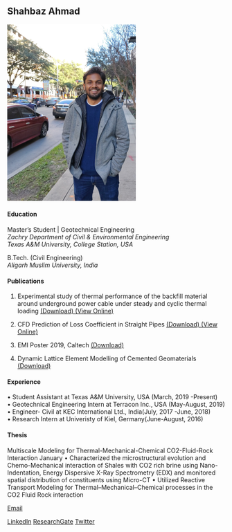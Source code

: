 ## Shahbaz Ahmad

![](https://github.com/shahbaz10ahmad/shahbaz/blob/master/Picture1.png)

#### **Education**
Master’s Student | Geotechnical Engineering<br/>
*Zachry Department of Civil & Environmental Engineering<br/>*
*Texas A&M University, College Station, USA<br/>*


B.Tech. (Civil Engineering)<br/>
*Aligarh Muslim University, India*<br/>


#### **Publications**

1. Experimental study of thermal performance of the backfill material around underground power cable under steady and cyclic thermal loading [(Download) ](https://github.com/shahbaz10ahmad/shahbaz10ahmad.github.io/raw/master/1-s2.0-S2214785319317742-main.pdf)[(View Online)](https://www.sciencedirect.com/science/article/pii/S2214785319317742)

2. CFD Prediction of Loss Coefficient in Straight Pipes [(Download) ](https://github.com/shahbaz10ahmad/shahbaz10ahmad.github.io/raw/master/haroon2017.pdf) [(View Online)](https://link.springer.com/chapter/10.1007/978-3-319-55125-8_41)

3. EMI Poster 2019, Caltech [(Download) ](https://github.com/shahbaz10ahmad/shahbaz10ahmad.github.io/raw/master/EMI%202019%20%5Bposter%5D-compressed.pdf)

4. Dynamic Lattice Element Modelling of Cemented Geomaterials [(Download) ](https://github.com/shahbaz10ahmad/shahbaz10ahmad.github.io/raw/master/469423_1_En_53_Chapter_Author%20(2).pdf)

#### **Experience**
•	Student Assistant at Texas A&M University, USA (March, 2019 -Present)<br/>
•	Geotechnical Engineering Intern at Terracon Inc., USA (May-August, 2019)<br/>
•	Engineer- Civil at KEC International Ltd., India(July, 2017 -June, 2018)<br/>
•	Research Intern at Univeristy of Kiel, Germany(June-August, 2016)<br/>

#### **Thesis**
Multiscale Modeling for Thermal-Mechanical-Chemical CO2-Fluid-Rock Interaction January 
• Characterized the microstructural evolution and Chemo-Mechanical interaction of Shales with CO2 rich brine using Nano-
Indentation, Energy Dispersive X-Ray Spectrometry (EDX) and monitored spatial distribution of constituents using Micro-CT
• Utilized Reactive Transport Modeling for Thermal–Mechanical–Chemical processes in the CO2 Fluid Rock interaction


[Email](mailto:shahbaz.10ahmad@tamu.edu)<br/>


[LinkedIn](https://www.linkedin.com/in/shahbaz10ahmad/)
[ResearchGate](https://www.researchgate.net/profile/Shahbaz_Ahmad20?ev=hdr_xprf&_sg=DvBUZ7M65fHxOAHU2zQBSNR2gy6fbfUA0N2rKFUwosw7lG1_XYdmwDz9KFKD9kFjsIMvTakv0QiShie1H5Fw0BIx) 
[Twitter](https://twitter.com/shahbazTx)

 

